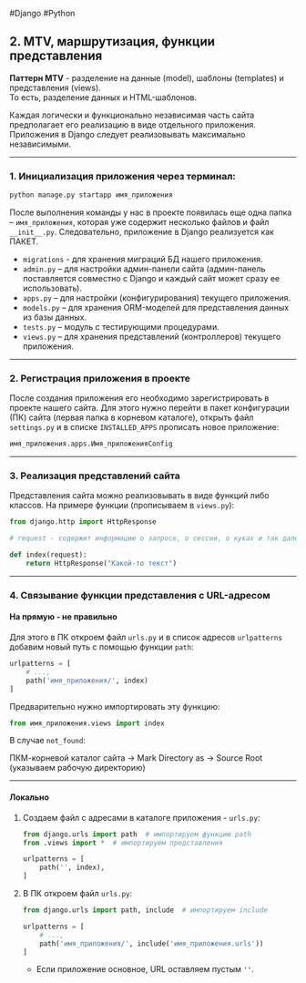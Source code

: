 #Django #Python

## 2. MTV, маршрутизация, функции представления

**Паттерн MTV** - разделение на данные (model), шаблоны (templates) и представления (views).  
То есть, разделение данных и HTML-шаблонов.

Каждая логически и функционально независимая часть сайта предполагает его реализацию в виде отдельного приложения. Приложения в Django следует реализовывать максимально независимыми.

---

### 1. Инициализация приложения через терминал:

```bash
python manage.py startapp имя_приложения
```

После выполнения команды у нас в проекте появилась еще одна папка – `имя_приложения`, которая уже содержит несколько файлов и файл `__init__.py`. Следовательно, приложение в Django реализуется как ПАКЕТ.

- `migrations` - для хранения миграций БД нашего приложения.
- `admin.py` – для настройки админ-панели сайта (админ-панель поставляется совместно с Django и каждый сайт может сразу ее использовать).
- `apps.py` – для настройки (конфигурирования) текущего приложения.
- `models.py` – для хранения ORM-моделей для представления данных из базы данных.
- `tests.py` – модуль с тестирующими процедурами.
- `views.py` – для хранения представлений (контроллеров) текущего приложения.

---

### 2. Регистрация приложения в проекте

После создания приложения его необходимо зарегистрировать в проекте нашего сайта. Для этого нужно перейти в пакет конфигурации (ПК) сайта (первая папка в корневом каталоге), открыть файл `settings.py` и в списке `INSTALLED_APPS` прописать новое приложение:

```python
имя_приложения.apps.Имя_приложенияConfig
```

---

### 3. Реализация представлений сайта

Представления сайта можно реализовывать в виде функций либо классов. На примере функции (прописываем в `views.py`):

```python
from django.http import HttpResponse

# request - содержит информацию о запросе, о сессии, о куках и так далее

def index(request):
    return HttpResponse("Какой-то текст")
```

---

### 4. Связывание функции представления с URL-адресом

#### На прямую - не правильно

Для этого в ПК откроем файл `urls.py` и в список адресов `urlpatterns` добавим новый путь с помощью функции `path`:

```python
urlpatterns = [
    # ...,
    path('имя_приложения/', index)
]
```

Предварительно нужно импортировать эту функцию:

```python
from имя_приложения.views import index
```

В случае `not_found`:

ПКМ-корневой каталог сайта -> Mark Directory as -> Source Root (указываем рабочую директорию)

---

#### Локально

1. Создаем файл с адресами в каталоге приложения - `urls.py`:

    ```python
    from django.urls import path  # импортируем функцию path
    from .views import *  # импортируем представления

    urlpatterns = [
        path('', index),
    ]
    ```

2. В ПК откроем файл `urls.py`:

    ```python
    from django.urls import path, include  # импортируем include

    urlpatterns = [
        # ...,
        path('имя_приложения/', include('имя_приложения.urls'))
    ]
    ```
    - Если приложение основное, URL оставляем пустым `''`.
